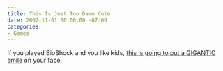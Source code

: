 ```yaml
---
title: This Is Just Too Damn Cute
date: 2007-11-01 00:00:00 -07:00
categories:
- Games
---
```


<p>If you played BioShock and you like kids, <a href="http://www.thebbps.com/blog/2007/11/01/i-think-i-finally-found-a-good-reason-to-have-kids/">this is going to put a GIGANTIC smile</a> on your face.</p>
